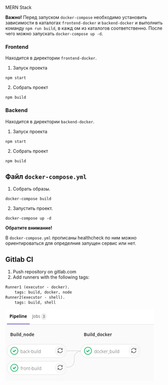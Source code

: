 MERN Stack

**Важно!** Перед запуском `docker-compose` необходимо установить зависимости в каталогах `frontend-docker` и `backend-docker` и выполнить команду `npm run build`, в кажд
ом из каталогов соответственно. После чего можно запускать `docker-compose up -d`.

### Frontend
Находится в директории `frontend-docker`.
1. Запуск проекта 
```
npm start
```
2. Собрать проект
```
npm build
```

### Backend
Находится в директории `backend-docker`.
1. Запуск проекта 
```
npm start
```
2. Собрать проект
```
npm build
```

## Файл `docker-compose.yml`
1. Собрать образы.
```
docker-compose build
```

2. Запустить проект.
```
docker-compose up -d
```

**Обратите внимание!**

В `docker-compose.yml` прописаны healthcheck по ним можно ориентироваться для определния запущен сервис или нет.



## Gitlab CI
1.  Push repository on gitlab.com
2. Add runners with the following tags:
```
Runner1 (executor - docker).
	tags: build, docker, node 
Runner2(executor - shell).
	tags: build, shell
```

<img src="images/1.png" alt="Testing"/>
